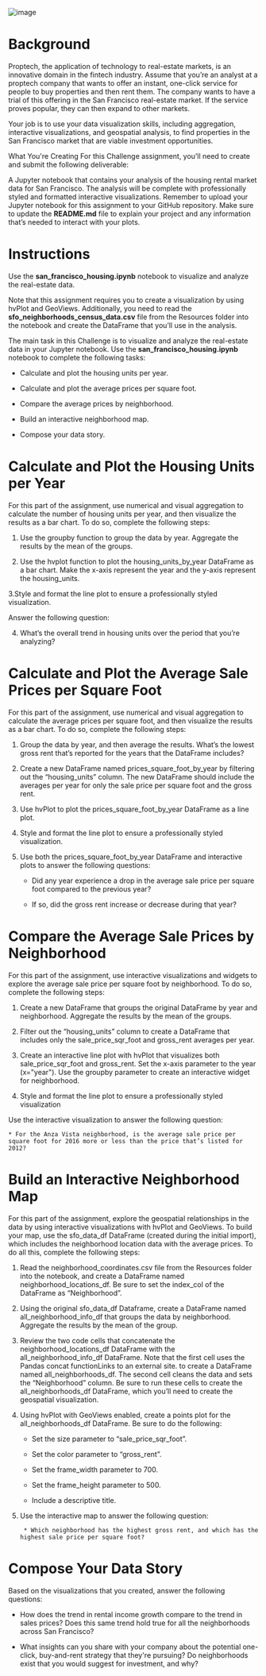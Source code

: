 ![image](https://github.com/AdwoaM/San_Francisco_Housing/assets/149966206/feaa5243-c38f-47be-88e0-7ebd6b6a67fa)


# Background
Proptech, the application of technology to real-estate markets, is an innovative domain in the fintech industry. Assume that you’re an analyst at a proptech company that wants to offer an instant, one-click service for people to buy properties and then rent them. The company wants to have a trial of this offering in the San Francisco real-estate market. If the service proves popular, they can then expand to other markets.

Your job is to use your data visualization skills, including aggregation, interactive visualizations, and geospatial analysis, to find properties in the San Francisco market that are viable investment opportunities.

What You're Creating
For this Challenge assignment, you’ll need to create and submit the following deliverable:

A Jupyter notebook that contains your analysis of the housing rental market data for San Francisco. The analysis will be complete with professionally styled and formatted interactive visualizations.
Remember to upload your Jupyter notebook for this assignment to your GitHub repository. Make sure to update the **README.md** file to explain your project and any information that’s needed to interact with your plots.

# Instructions
Use the **san_francisco_housing.ipynb** notebook to visualize and analyze the real-estate data.

Note that this assignment requires you to create a visualization by using hvPlot and GeoViews. Additionally, you need to read the **sfo_neighborhoods_census_data.csv** file from the Resources folder into the notebook and create the DataFrame that you’ll use in the analysis.

The main task in this Challenge is to visualize and analyze the real-estate data in your Jupyter notebook. Use the **san_francisco_housing.ipynb** notebook to complete the following tasks:

  * Calculate and plot the housing units per year.

  * Calculate and plot the average prices per square foot.

  * Compare the average prices by neighborhood.

  * Build an interactive neighborhood map.

  * Compose your data story.

# Calculate and Plot the Housing Units per Year
For this part of the assignment, use numerical and visual aggregation to calculate the number of housing units per year, and then visualize the results as a bar chart. To do so, complete the following steps:

  1. Use the groupby function to group the data by year. Aggregate the results by the mean of the groups.

  2. Use the hvplot function to plot the housing_units_by_year DataFrame as a bar chart. Make the x-axis represent the year and the y-axis represent the housing_units.

  3.Style and format the line plot to ensure a professionally styled visualization.

  Answer the following question:

  4. What’s the overall trend in housing units over the period that you’re analyzing?

# Calculate and Plot the Average Sale Prices per Square Foot
For this part of the assignment, use numerical and visual aggregation to calculate the average prices per square foot, and then visualize the results as a bar chart. To do so, complete the following steps:

  1. Group the data by year, and then average the results. What’s the lowest gross rent that’s reported for the years that the DataFrame includes?

  2. Create a new DataFrame named prices_square_foot_by_year by filtering out the “housing_units” column. The new DataFrame should include the averages per year for only the sale price per square foot and the gross rent.

  3. Use hvPlot to plot the prices_square_foot_by_year DataFrame as a line plot.

  4. Style and format the line plot to ensure a professionally styled visualization.

  5. Use both the prices_square_foot_by_year DataFrame and interactive plots to answer the following questions:

        * Did any year experience a drop in the average sale price per square foot compared to the previous year?

        * If so, did the gross rent increase or decrease during that year?

# Compare the Average Sale Prices by Neighborhood
For this part of the assignment, use interactive visualizations and widgets to explore the average sale price per square foot by neighborhood. To do so, complete the following steps:

  1. Create a new DataFrame that groups the original DataFrame by year and neighborhood. Aggregate the results by the mean of the groups.

  2. Filter out the “housing_units” column to create a DataFrame that includes only the sale_price_sqr_foot and gross_rent averages per year.

  3. Create an interactive line plot with hvPlot that visualizes both sale_price_sqr_foot and gross_rent. Set the x-axis parameter to the year (x="year"). Use the groupby parameter to create an interactive widget for neighborhood.

  4. Style and format the line plot to ensure a professionally styled visualization

  Use the interactive visualization to answer the following question:

    * For the Anza Vista neighborhood, is the average sale price per square foot for 2016 more or less than the price that’s listed for 2012?

# Build an Interactive Neighborhood Map
For this part of the assignment, explore the geospatial relationships in the data by using interactive visualizations with hvPlot and GeoViews. To build your map, use the sfo_data_df DataFrame (created during the initial import), which includes the neighborhood location data with the average prices. To do all this, complete the following steps:

  1. Read the neighborhood_coordinates.csv file from the Resources folder into the notebook, and create a DataFrame named neighborhood_locations_df. Be sure to set the index_col of the DataFrame as “Neighborhood”.

  2. Using the original sfo_data_df Dataframe, create a DataFrame named all_neighborhood_info_df that groups the data by neighborhood. Aggregate the results by the mean of the group.

  3. Review the two code cells that concatenate the neighborhood_locations_df DataFrame with the all_neighborhood_info_df DataFrame. Note that the first cell uses the Pandas concat functionLinks to an external site. to create a DataFrame named all_neighborhoods_df. The second cell cleans the data and sets the “Neighborhood” column. Be sure to run these cells to create the all_neighborhoods_df DataFrame, which you’ll need to create the geospatial visualization.

  4. Using hvPlot with GeoViews enabled, create a points plot for the all_neighborhoods_df DataFrame. Be sure to do the following:

        * Set the size parameter to “sale_price_sqr_foot”.

        * Set the color parameter to “gross_rent”.

        * Set the frame_width parameter to 700.

        * Set the frame_height parameter to 500.

        * Include a descriptive title.

  5. Use the interactive map to answer the following question:

          * Which neighborhood has the highest gross rent, and which has the highest sale price per square foot?

# Compose Your Data Story
Based on the visualizations that you created, answer the following questions:

  * How does the trend in rental income growth compare to the trend in sales prices? Does this same trend hold true for all the neighborhoods across San Francisco?

  * What insights can you share with your company about the potential one-click, buy-and-rent strategy that they're pursuing? Do neighborhoods exist that you would suggest for investment, and why?
